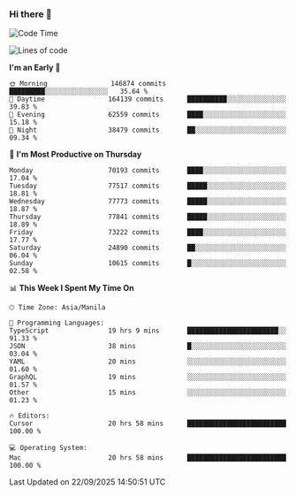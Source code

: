 ### Hi there 👋

<!--START_SECTION:waka-->
![Code Time](http://img.shields.io/badge/Code%20Time-6%2C291%20hrs%2050%20mins-blue)

![Lines of code](https://img.shields.io/badge/From%20Hello%20World%20I%27ve%20Written-141.1%20million%20lines%20of%20code-blue)

**I'm an Early 🐤** 

```text
🌞 Morning                146874 commits      █████████░░░░░░░░░░░░░░░░   35.64 % 
🌆 Daytime                164139 commits      ██████████░░░░░░░░░░░░░░░   39.83 % 
🌃 Evening                62559 commits       ████░░░░░░░░░░░░░░░░░░░░░   15.18 % 
🌙 Night                  38479 commits       ██░░░░░░░░░░░░░░░░░░░░░░░   09.34 % 
```
📅 **I'm Most Productive on Thursday** 

```text
Monday                   70193 commits       ████░░░░░░░░░░░░░░░░░░░░░   17.04 % 
Tuesday                  77517 commits       █████░░░░░░░░░░░░░░░░░░░░   18.81 % 
Wednesday                77773 commits       █████░░░░░░░░░░░░░░░░░░░░   18.87 % 
Thursday                 77841 commits       █████░░░░░░░░░░░░░░░░░░░░   18.89 % 
Friday                   73222 commits       ████░░░░░░░░░░░░░░░░░░░░░   17.77 % 
Saturday                 24890 commits       ██░░░░░░░░░░░░░░░░░░░░░░░   06.04 % 
Sunday                   10615 commits       █░░░░░░░░░░░░░░░░░░░░░░░░   02.58 % 
```


📊 **This Week I Spent My Time On** 

```text
🕑︎ Time Zone: Asia/Manila

💬 Programming Languages: 
TypeScript               19 hrs 9 mins       ███████████████████████░░   91.33 % 
JSON                     38 mins             █░░░░░░░░░░░░░░░░░░░░░░░░   03.04 % 
YAML                     20 mins             ░░░░░░░░░░░░░░░░░░░░░░░░░   01.60 % 
GraphQL                  19 mins             ░░░░░░░░░░░░░░░░░░░░░░░░░   01.57 % 
Other                    15 mins             ░░░░░░░░░░░░░░░░░░░░░░░░░   01.23 % 

🔥 Editors: 
Cursor                   20 hrs 58 mins      █████████████████████████   100.00 % 

💻 Operating System: 
Mac                      20 hrs 58 mins      █████████████████████████   100.00 % 
```


 Last Updated on 22/09/2025 14:50:51 UTC
<!--END_SECTION:waka-->


<!--
**rad182/rad182** is a ✨ _special_ ✨ repository because its `README.md` (this file) appears on your GitHub profile.

Here are some ideas to get you started:

- 🔭 I’m currently working on ...
- 🌱 I’m currently learning ...
- 👯 I’m looking to collaborate on ...
- 🤔 I’m looking for help with ...
- 💬 Ask me about ...
- 📫 How to reach me: ...
- 😄 Pronouns: ...
- ⚡ Fun fact: ...
-->
